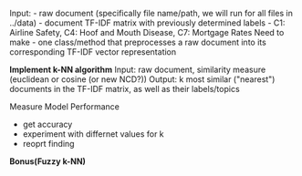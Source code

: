 Input: 
    - raw document (specifically file name/path, we will run for all files in ../data)
    - document TF-IDF matrix with previously determined labels
        - C1: Airline Safety, C4: Hoof and Mouth Disease, C7: Mortgage Rates
Need to make
    - one class/method that preprocesses a raw document into its corresponding TF-IDF vector representation


**Implement k-NN algorithm**
Input: raw document, similarity measure (euclidean or cosine (or new NCD?))
Output: k most similar ("nearest") documents in the TF-IDF matrix, as well as their labels/topics

Measure Model Performance
- get accuracy
- experiment with differnet values for k
- reoprt finding

**Bonus(Fuzzy k-NN)**